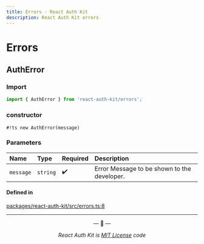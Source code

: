 ```yaml
---
title: Errors - React Auth Kit
description: React Auth Kit errors
---
```


# Errors

<div data-ea-publisher="authkitarkadipme" data-ea-type="text" id="ref_errors"></div>

## AuthError

### Import

```js
import { AuthError } from 'react-auth-kit/errors';
```

### constructor

`#!ts new AuthError(message)`

### Parameters

| Name | Type | Required | Description |
| :------ | :------ | :------ | :------ |
| `message` | `string` | :heavy_check_mark: | Error Message to be shown to the developer. |

#### Defined in

[packages/react-auth-kit/src/errors.ts:8](https://github.com/react-auth-kit/react-auth-kit/blob/37dc30d4/packages/react-auth-kit/src/errors.ts#L8)

---

<p align="center">&mdash; 🔑  &mdash;</p>
<p align="center"><i>React Auth Kit is <a href="https://github.com/react-auth-kit/react-auth-kit/blob/master/LICENSE">MIT License</a> code</i></p>
